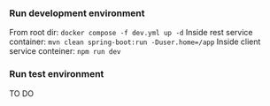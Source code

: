 ### Run development environment

From root dir: `docker compose -f dev.yml up -d`
Inside rest service container: `mvn clean spring-boot:run -Duser.home=/app`
Inside client service conteiner: `npm run dev`

### Run test environment

TO DO
